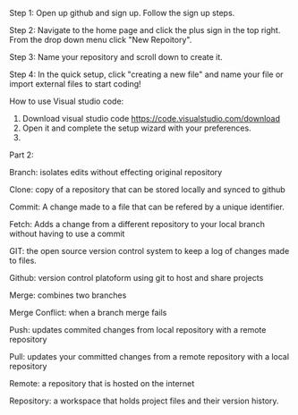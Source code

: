 Step 1: Open up github and sign up. Follow the sign up steps.


Step 2: Navigate to the home page and click the plus sign in the top right. From the drop down menu click "New Repoitory".


Step 3: Name your repository and scroll down to create it. 


Step 4: In the quick setup, click "creating a new file" and name your file or import external files to start coding!


How to use Visual studio code:


1. Download visual studio code https://code.visualstudio.com/download
2. Open it and complete the setup wizard with your preferences.
3. 

Part 2:


Branch: isolates edits without effecting original repository


Clone: copy of a repository that can be stored locally and synced to github


Commit: A change made to a file that can be refered by a unique identifier. 


Fetch: Adds a change from a different repository to your local branch without having to use a commit


GIT: the open source version control system to keep a log of changes made to files.


Github: version control platoform using git to host and share projects


Merge: combines two branches


Merge Conflict: when a branch merge fails


Push: updates commited changes from local repository with a remote repository


Pull: updates your committed changes from a remote repository with a local repository


Remote: a repository that is hosted on the internet


Repository: a workspace that holds project files and their version history.

